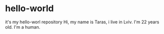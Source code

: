 # hello-world
it's my hello-worl repository
Hi, my name is Taras, i live in Lviv. 
I'm 22 years old.
I'm a human.
